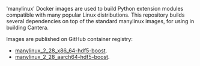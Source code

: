 'manylinux' Docker images are used to build Python extension modules compatible with many popular Linux distributions. This repository builds several dependencies on top of the standard manylinux images, for using in building Cantera.

Images are published on GitHub container registry:

- [manylinux_2_28_x86_64-hdf5-boost](https://github.com/orgs/cantera/packages/container/package/manylinux_2_28_x86_64-hdf5-boost).
- [manylinux_2_28_aarch64-hdf5-boost](https://github.com/orgs/cantera/packages/container/package/manylinux_2_28_aarch64-hdf5-boost).
